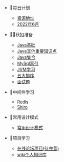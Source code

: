 
* 🎨每日计划

  * [资源地址](./EveryDayPlay/StudyValue)
  * [2022年6月](./EveryDayPlay/202206/a-6月.md)
* 👨‍⚖️秋招准备

  * [Java基础](./a-1Java基础巩固.md)
  * [Java其他重要知识点](./a-1Java其他重要知识点.md)
  * [Java集合](./a-2Java集合.md)
  * [MySql索引](./a-3MySql索引.md)
  * [JVM学习](./a-4JVM学习.md)
  * [五大排序](./a-6五大排序.md)
  * [面试题](./a-5面试题.md)
* 🛶中间件学习

  * [Redis](./b-1Redis.md)
  * [Shiro](./b-2Shiro+Thymeleaf.md)
* 🚗常用设计模式

  * [常用设计模式](./d-1常用设计模式.md)
* 🍳项目学习

  * [在线论坛项目(待完善)](./c-1Forum_Practice在线论坛.md)
  * [wiki个人知识库](./c-2wiki个人知识库.md)



